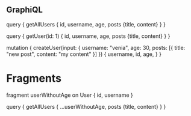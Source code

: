 ## GraphiQL

query {
  getAllUsers {
    id, username, age, posts {title, content}
  }
}

query {
  getUser(id: 1) {
    id, username, age, posts {title, content}
  }
}

mutation {
  createUser(input: {
    username: "venia",
    age: 30,
    posts: [{
      title: "new post",
      content: "my content"
    }]
  }) {
    username, id, age,
  }
}


# Fragments
fragment userWithoutAge on User {
  id, username
}

query {
  getAllUsers {
    ...userWithoutAge, posts {title, content}
  }
}